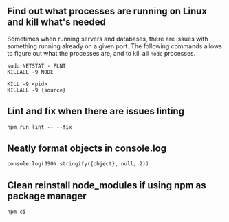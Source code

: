 ## Find out what processes are running on Linux and kill what's needed

Sometimes when running servers and databases, there are issues with something running already on a given port. The following commands allows to figure out what the processes are, and to kill all `node` processes. 

```
sudo NETSTAT - PLNT
KILLALL -9 NODE
```

```
KILL -9 <pid>
KILLALL -9 {source}
```

## Lint and fix when there are issues linting

```
npm run lint -- --fix
```

## Neatly format objects in console.log
```
console.log(JSON.stringify({object}, null, 2))
```

## Clean reinstall node_modules if using npm as package manager

```
npm ci
```